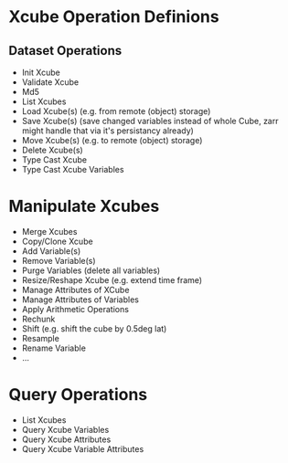 # Xcube Operation Definions


## Dataset Operations

- Init Xcube
- Validate Xcube
- Md5
- List Xcubes
- Load Xcube(s) (e.g. from remote (object) storage)
- Save Xcube(s) (save changed variables instead of whole Cube, zarr might handle that via it's persistancy already)
- Move Xcube(s) (e.g. to remote (object) storage)
- Delete Xcube(s)
- Type Cast Xcube
- Type Cast Xcube Variables

# Manipulate Xcubes

- Merge Xcubes
- Copy/Clone Xcube
- Add Variable(s)
- Remove Variable(s)
- Purge Variables (delete all variables)
- Resize/Reshape Xcube (e.g. extend time frame)
- Manage Attributes of XCube
- Manage Attributes of Variables
- Apply Arithmetic Operations
- Rechunk
- Shift (e.g. shift the cube by 0.5deg lat)
- Resample
- Rename Variable
- ...

# Query Operations

- List Xcubes
- Query Xcube Variables
- Query Xcube Attributes
- Query Xcube Variable Attributes
 
